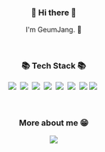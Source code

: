 
<div align="center">

  
</div>
<h3 align="center"> 👋 Hi there 👋 </h3>
<p align="center">
I'm GeumJang. 🌱 <br>
</p>
<div align="center">
</div>
<br/>
<h3 align="center">📚 Tech Stack 📚</h3>

<p align="center">
    <img src="https://img.shields.io/badge/Python-3766AB?style=flat-square&logo=Python&logoColor=white"/>&nbsp
    <img src="https://img.shields.io/badge/JAVA-007396?style=flat-square&logo=JAVA&logoColor=white"/>&nbsp
    <img src="https://img.shields.io/badge/-C++-00599C?style=flat-square&logo=cplusplus"/>&nbsp
    <img src="https://img.shields.io/badge/HTML-E34F26?style=flat-square&logo=HTML5&logoColor=white"/>&nbsp 
    <img src="https://img.shields.io/badge/CSS-1572B6?style=flat-square&logo=css3&logoColor=white"/>&nbsp 
    <img src="https://img.shields.io/badge/Django-092E20?style=flat-square&logo=Django&logoColor=white"/>&nbsp 
   <img src="https://img.shields.io/badge/spring-6DB33F?style=flat-square&logo=spring&logoColor=white">
    <img src="https://img.shields.io/badge/-GitHub-181717?style=flat-square&logo=github"/>&nbsp
  </p>
 
<br/>  

<h3 align="center">More about me  😁</h3>

<p align="center">
  <a href="mailto:leahpar0401@gmail.com"><img src="https://img.shields.io/badge/Gmail-d14836?style=flat-square&logo=Gmail&logoColor=white&link=mailto:leahpar0401@gmail.com"/></a>
 </p>
<br/>
  
</div>
